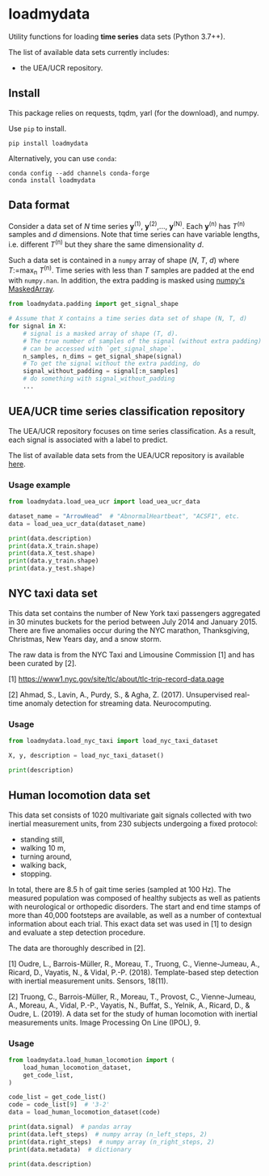 # loadmydata

Utility functions for loading **time series** data sets (Python 3.7++).

The list of available data sets currently includes:

- the UEA/UCR repository.


## Install
This package relies on requests, tqdm, yarl (for the download), and numpy.

Use `pip` to install.

```
pip install loadmydata
```

Alternatively, you can use `conda`:

```
conda config --add channels conda-forge
conda install loadmydata
```


## Data format

Consider a data set of *N* time series **y**<sup>(1)</sup>, **y**<sup>(2)</sup>,..., **y**<sup>(N)</sup>.
Each **y**<sup>(n)</sup> has *T*<sup>(n)</sup> samples and *d* dimensions.
Note that time series can have variable lengths, i.e. different *T*<sup>(n)</sup> but they share the same dimensionality *d*.

Such a data set is contained in a `numpy` array of shape (*N*, *T*, *d*) where *T*:=max<sub>n</sub> *T*<sup>(n)</sup>.
Time series with less than *T* samples are padded at the end with `numpy.nan`.
In addition, the extra padding is masked using [numpy's MaskedArray](https://numpy.org/doc/stable/reference/maskedarray.html).

```python
from loadmydata.padding import get_signal_shape

# Assume that X contains a time series data set of shape (N, T, d)
for signal in X:
    # signal is a masked array of shape (T, d).
    # The true number of samples of the signal (without extra padding)
    # can be accessed with `get_signal_shape`.
    n_samples, n_dims = get_signal_shape(signal)
    # To get the signal without the extra padding, do
    signal_without_padding = signal[:n_samples]
    # do something with signal_without_padding
    ...
```

## UEA/UCR time series classification repository

The UEA/UCR repository focuses on time series classification.
As a result, each signal is associated with a label to predict.

The list of available data sets from the UEA/UCR repository is available [here](http://www.timeseriesclassification.com/dataset.php).


### Usage example

```python
from loadmydata.load_uea_ucr import load_uea_ucr_data

dataset_name = "ArrowHead"  # "AbnormalHeartbeat", "ACSF1", etc.
data = load_uea_ucr_data(dataset_name)

print(data.description)
print(data.X_train.shape)
print(data.X_test.shape)
print(data.y_train.shape)
print(data.y_test.shape)
```

## NYC taxi data set

This data set contains the number of New York taxi passengers aggregated in 30 minutes buckets for the period between July 2014 and January 2015. There are five anomalies occur during the NYC marathon, Thanksgiving, Christmas, New Years day, and a snow storm.

The raw data is from the NYC Taxi and Limousine Commission [1] and has been curated by [2].

[1] https://www1.nyc.gov/site/tlc/about/tlc-trip-record-data.page

[2] Ahmad, S., Lavin, A., Purdy, S., & Agha, Z. (2017). Unsupervised real-time anomaly detection for streaming data. Neurocomputing.

### Usage

```python
from loadmydata.load_nyc_taxi import load_nyc_taxi_dataset

X, y, description = load_nyc_taxi_dataset()

print(description)
```

## Human locomotion data set

This data set consists of 1020 multivariate gait signals collected with two inertial measurement units, from 230 subjects undergoing a fixed protocol:

- standing still,
- walking 10 m,
- turning around,
- walking back,
- stopping.

In total, there are 8.5 h of gait time series (sampled at 100 Hz). The measured population was composed of healthy subjects as well as patients with neurological or orthopedic disorders.
The start and end time stamps of more than 40,000 footsteps are available, as well as a number of contextual information about each trial. This exact data set was used in [1] to design and evaluate a step detection procedure.

The data are thoroughly described in [2].

[1] Oudre, L., Barrois-Müller, R., Moreau, T., Truong, C., Vienne-Jumeau, A., Ricard, D., Vayatis, N., & Vidal, P.-P. (2018). Template-based step detection with inertial measurement units. Sensors, 18(11).

[2] Truong, C., Barrois-Müller, R., Moreau, T., Provost, C., Vienne-Jumeau, A., Moreau, A., Vidal, P.-P., Vayatis, N., Buffat, S., Yelnik, A., Ricard, D., & Oudre, L. (2019). A data set for the study of human locomotion with inertial measurements units. Image Processing On Line (IPOL), 9.

### Usage

```python
from loadmydata.load_human_locomotion import (
    load_human_locomotion_dataset,
    get_code_list,
)

code_list = get_code_list()
code = code_list[9]  # '3-2'
data = load_human_locomotion_dataset(code)

print(data.signal)  # pandas array
print(data.left_steps)  # numpy array (n_left_steps, 2)
print(data.right_steps)  # numpy array (n_right_steps, 2)
print(data.metadata)  # dictionary

print(data.description)
```
